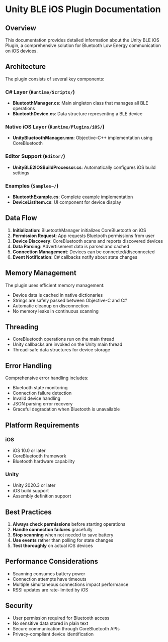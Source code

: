 # Unity BLE iOS Plugin Documentation

## Overview

This documentation provides detailed information about the Unity BLE iOS Plugin, a comprehensive solution for Bluetooth Low Energy communication on iOS devices.

## Architecture

The plugin consists of several key components:

### C# Layer (`Runtime/Scripts/`)
- **BluetoothManager.cs**: Main singleton class that manages all BLE operations
- **BluetoothDevice.cs**: Data structure representing a BLE device

### Native iOS Layer (`Runtime/Plugins/iOS/`)
- **UnityBluetoothManager.mm**: Objective-C++ implementation using CoreBluetooth

### Editor Support (`Editor/`)
- **UnityBLE2IOSBuildProcessor.cs**: Automatically configures iOS build settings

### Examples (`Samples~/`)
- **BluetoothExample.cs**: Complete example implementation
- **DeviceListItem.cs**: UI component for device display

## Data Flow

1. **Initialization**: BluetoothManager initializes CoreBluetooth on iOS
2. **Permission Request**: App requests Bluetooth permissions from user
3. **Device Discovery**: CoreBluetooth scans and reports discovered devices
4. **Data Parsing**: Advertisement data is parsed and cached
5. **Connection Management**: Devices can be connected/disconnected
6. **Event Notification**: C# callbacks notify about state changes

## Memory Management

The plugin uses efficient memory management:
- Device data is cached in native dictionaries
- Strings are safely passed between Objective-C and C#
- Automatic cleanup on disconnection
- No memory leaks in continuous scanning

## Threading

- CoreBluetooth operations run on the main thread
- Unity callbacks are invoked on the Unity main thread
- Thread-safe data structures for device storage

## Error Handling

Comprehensive error handling includes:
- Bluetooth state monitoring
- Connection failure detection
- Invalid device handling
- JSON parsing error recovery
- Graceful degradation when Bluetooth is unavailable

## Platform Requirements

### iOS
- iOS 10.0 or later
- CoreBluetooth framework
- Bluetooth hardware capability

### Unity
- Unity 2020.3 or later
- iOS build support
- Assembly definition support

## Best Practices

1. **Always check permissions** before starting operations
2. **Handle connection failures** gracefully
3. **Stop scanning** when not needed to save battery
4. **Use events** rather than polling for state changes
5. **Test thoroughly** on actual iOS devices

## Performance Considerations

- Scanning consumes battery power
- Connection attempts have timeouts
- Multiple simultaneous connections impact performance
- RSSI updates are rate-limited by iOS

## Security

- User permission required for Bluetooth access
- No sensitive data stored in plain text
- Secure communication through CoreBluetooth APIs
- Privacy-compliant device identification
